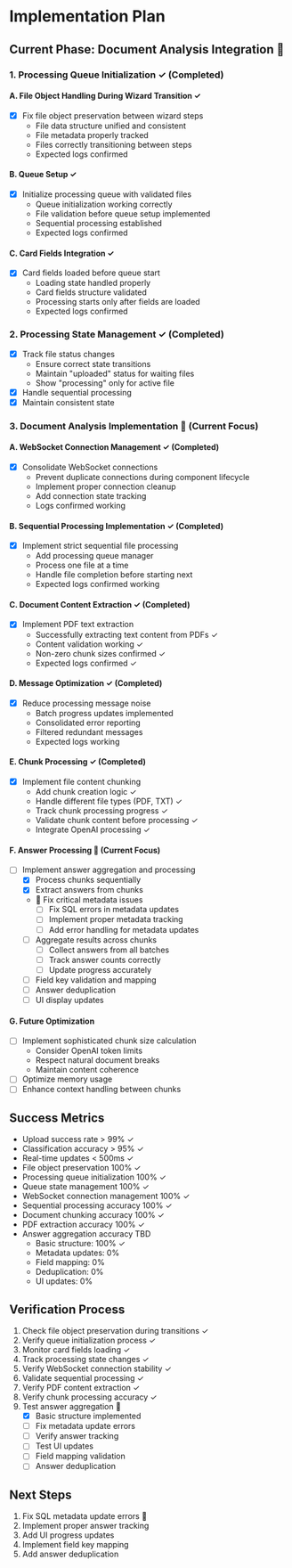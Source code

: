 # Implementation Plan

## Current Phase: Document Analysis Integration 🔄

### 1. Processing Queue Initialization ✓ (Completed)
#### A. File Object Handling During Wizard Transition ✓
- [x] Fix file object preservation between wizard steps
  - File data structure unified and consistent
  - File metadata properly tracked
  - Files correctly transitioning between steps
  - Expected logs confirmed

#### B. Queue Setup ✓
- [x] Initialize processing queue with validated files
  - Queue initialization working correctly
  - File validation before queue setup implemented
  - Sequential processing established
  - Expected logs confirmed

#### C. Card Fields Integration ✓
- [x] Card fields loaded before queue start
  - Loading state handled properly
  - Card fields structure validated
  - Processing starts only after fields are loaded
  - Expected logs confirmed

### 2. Processing State Management ✓ (Completed)
- [x] Track file status changes
  - Ensure correct state transitions
  - Maintain "uploaded" status for waiting files
  - Show "processing" only for active file
- [x] Handle sequential processing
- [x] Maintain consistent state

### 3. Document Analysis Implementation 🔄 (Current Focus)
#### A. WebSocket Connection Management ✓ (Completed)
- [x] Consolidate WebSocket connections
  - Prevent duplicate connections during component lifecycle
  - Implement proper connection cleanup
  - Add connection state tracking
  - Logs confirmed working

#### B. Sequential Processing Implementation ✓ (Completed)
- [x] Implement strict sequential file processing
  - Add processing queue manager
  - Process one file at a time
  - Handle file completion before starting next
  - Expected logs confirmed working

#### C. Document Content Extraction ✓ (Completed)
- [x] Implement PDF text extraction
  - Successfully extracting text content from PDFs ✓
  - Content validation working ✓
  - Non-zero chunk sizes confirmed ✓
  - Expected logs confirmed ✓

#### D. Message Optimization ✓ (Completed)
- [x] Reduce processing message noise
  - Batch progress updates implemented
  - Consolidated error reporting
  - Filtered redundant messages
  - Expected logs working

#### E. Chunk Processing ✓ (Completed)
- [x] Implement file content chunking
  - Add chunk creation logic ✓
  - Handle different file types (PDF, TXT) ✓
  - Track chunk processing progress ✓
  - Validate chunk content before processing ✓
  - Integrate OpenAI processing ✓

#### F. Answer Processing 🔄 (Current Focus)
- [ ] Implement answer aggregation and processing
  - [x] Process chunks sequentially
  - [x] Extract answers from chunks
  - 🔄 Fix critical metadata issues
    - [ ] Fix SQL errors in metadata updates
    - [ ] Implement proper metadata tracking
    - [ ] Add error handling for metadata updates
  - [ ] Aggregate results across chunks
    - [ ] Collect answers from all batches
    - [ ] Track answer counts correctly
    - [ ] Update progress accurately
  - [ ] Field key validation and mapping
  - [ ] Answer deduplication
  - [ ] UI display updates

#### G. Future Optimization
- [ ] Implement sophisticated chunk size calculation
  - Consider OpenAI token limits
  - Respect natural document breaks
  - Maintain content coherence
- [ ] Optimize memory usage
- [ ] Enhance context handling between chunks

## Success Metrics
- Upload success rate > 99% ✓
- Classification accuracy > 95% ✓
- Real-time updates < 500ms ✓
- File object preservation 100% ✓
- Processing queue initialization 100% ✓
- Queue state management 100% ✓
- WebSocket connection management 100% ✓
- Sequential processing accuracy 100% ✓
- Document chunking accuracy 100% ✓
- PDF extraction accuracy 100% ✓
- Answer aggregation accuracy TBD
  * Basic structure: 100% ✓
  * Metadata updates: 0%
  * Field mapping: 0%
  * Deduplication: 0%
  * UI updates: 0%

## Verification Process
1. Check file object preservation during transitions ✓
2. Verify queue initialization process ✓
3. Monitor card fields loading ✓
4. Track processing state changes ✓
5. Verify WebSocket connection stability ✓
6. Validate sequential processing ✓
7. Verify PDF content extraction ✓
8. Verify chunk processing accuracy ✓
9. Test answer aggregation 🔄
   - [x] Basic structure implemented
   - [ ] Fix metadata update errors
   - [ ] Verify answer tracking
   - [ ] Test UI updates
   - [ ] Field mapping validation
   - [ ] Answer deduplication

## Next Steps
1. Fix SQL metadata update errors 🔄
2. Implement proper answer tracking
3. Add UI progress updates
4. Implement field key mapping
5. Add answer deduplication